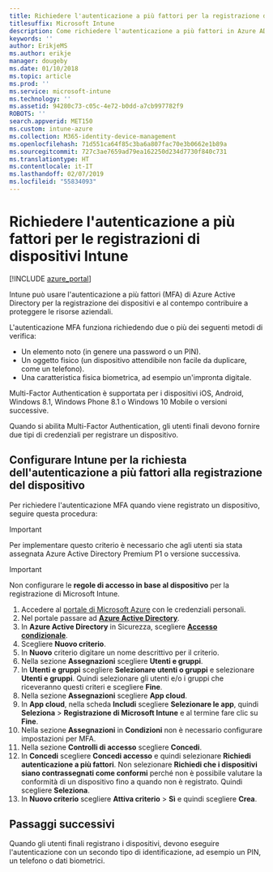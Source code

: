 ```yaml
---
title: Richiedere l'autenticazione a più fattori per la registrazione di dispositivi Intune
titlesuffix: Microsoft Intune
description: Come richiedere l'autenticazione a più fattori in Azure AD per la registrazione di dispositivi Intune.
keywords: ''
author: ErikjeMS
ms.author: erikje
manager: dougeby
ms.date: 01/10/2018
ms.topic: article
ms.prod: ''
ms.service: microsoft-intune
ms.technology: ''
ms.assetid: 94280c73-c05c-4e72-b0dd-a7cb997782f9
ROBOTS: ''
search.appverid: MET150
ms.custom: intune-azure
ms.collection: M365-identity-device-management
ms.openlocfilehash: 71d551ca64f85c3ba6a807fac70e3b0662e1b89a
ms.sourcegitcommit: 727c3ae7659ad79ea162250d234d7730f840c731
ms.translationtype: HT
ms.contentlocale: it-IT
ms.lasthandoff: 02/07/2019
ms.locfileid: "55834093"
---
```

# <a name="require-multi-factor-authentication-for-intune-device-enrollments"></a>Richiedere l'autenticazione a più fattori per le registrazioni di dispositivi Intune

[!INCLUDE [azure_portal](./includes/azure_portal.md)]

Intune può usare l'autenticazione a più fattori (MFA) di Azure Active Directory per la registrazione dei dispositivi e al contempo contribuire a proteggere le risorse aziendali.

L'autenticazione MFA funziona richiedendo due o più dei seguenti metodi di verifica:

- Un elemento noto (in genere una password o un PIN).
- Un oggetto fisico (un dispositivo attendibile non facile da duplicare, come un telefono).
- Una caratteristica fisica biometrica, ad esempio un'impronta digitale.

Multi-Factor Authentication è supportata per i dispositivi iOS, Android, Windows 8.1, Windows Phone 8.1 o Windows 10 Mobile o versioni successive.

Quando si abilita Multi-Factor Authentication, gli utenti finali devono fornire due tipi di credenziali per registrare un dispositivo.

## <a name="configure-intune-to-require-multi-factor-authentication-at-device-enrollment"></a>Configurare Intune per la richiesta dell'autenticazione a più fattori alla registrazione del dispositivo

Per richiedere l'autenticazione MFA quando viene registrato un dispositivo, seguire questa procedura:

>[!Important]
>Per implementare questo criterio è necessario che agli utenti sia stata assegnata Azure Active Directory Premium P1 o versione successiva.

>[!Important]
>Non configurare le **regole di accesso in base al dispositivo** per la registrazione di Microsoft Intune.

1. Accedere al [portale di Microsoft Azure](https://portal.azure.com) con le credenziali personali.
2. Nel portale passare ad **[Azure Active Directory](https://portal.azure.com/#blade/Microsoft_AAD_IAM/ActiveDirectoryMenuBlade/Overview)**.
3. In **Azure Active Directory** in Sicurezza, scegliere **[Accesso condizionale](https://portal.azure.com/#blade/Microsoft_AAD_IAM/ConditionalAccessBlade/Policies)**.
4. Scegliere **Nuovo criterio**.
5. In **Nuovo** criterio digitare un nome descrittivo per il criterio.
6. Nella sezione **Assegnazioni** scegliere **Utenti e gruppi**.
7. In **Utenti e gruppi** scegliere **Selezionare utenti o gruppi** e selezionare **Utenti e gruppi**. Quindi selezionare gli utenti e/o i gruppi che riceveranno questi criteri e scegliere **Fine**.
8. Nella sezione **Assegnazioni** scegliere **App cloud**.
9. In **App cloud**, nella scheda **Includi** scegliere **Selezionare le app**, quindi **Seleziona** > **Registrazione di Microsoft Intune** e al termine fare clic su **Fine**.
10. Nella sezione **Assegnazioni** in **Condizioni** non è necessario configurare impostazioni per MFA.
11. Nella sezione **Controlli di accesso** scegliere **Concedi**.
12. In **Concedi** scegliere **Concedi accesso** e quindi selezionare **Richiedi autenticazione a più fattori**. Non selezionare **Richiedi che i dispositivi siano contrassegnati come conformi** perché non è possibile valutare la conformità di un dispositivo fino a quando non è registrato. Quindi scegliere **Seleziona**.
13. In **Nuovo criterio** scegliere **Attiva criterio** > **Sì** e quindi scegliere **Crea**.



## <a name="next-steps"></a>Passaggi successivi

Quando gli utenti finali registrano i dispositivi, devono eseguire l'autenticazione con un secondo tipo di identificazione, ad esempio un PIN, un telefono o dati biometrici.

